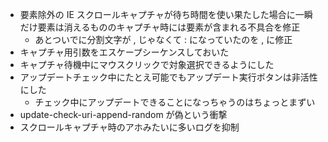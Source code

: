 * 要素除外の IE スクロールキャプチャが待ち時間を使い果たした場合に一瞬だけ要素は消えるもののキャプチャ時には要素が含まれる不具合を修正
    * あとついでに分割文字が , じゃなくて : になっていたのを , に修正
* キャプチャ用引数をエスケープシーケンスしておいた
* キャプチャ待機中にマウスクリックで対象選択できるようにした
* アップデートチェック中にたとえ可能でもアップデート実行ボタンは非活性にした
    * チェック中にアップデートできることになっちゃうのはちょっとまずい
* update-check-uri-append-random が偽という衝撃
* スクロールキャプチャ時のアホみたいに多いログを抑制
